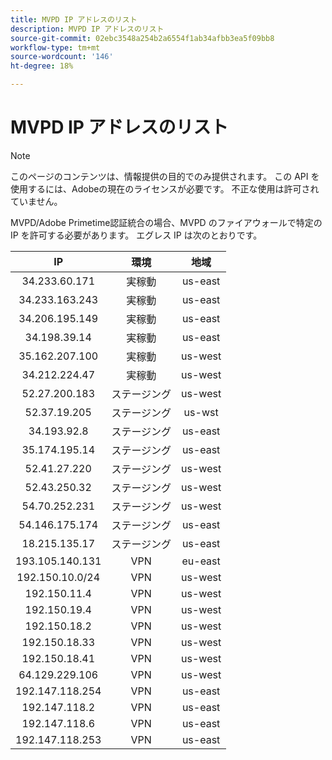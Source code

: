 ```yaml
---
title: MVPD IP アドレスのリスト
description: MVPD IP アドレスのリスト
source-git-commit: 02ebc3548a254b2a6554f1ab34afbb3ea5f09bb8
workflow-type: tm+mt
source-wordcount: '146'
ht-degree: 18%

---
```


# MVPD IP アドレスのリスト

>[!NOTE]
>
>このページのコンテンツは、情報提供の目的でのみ提供されます。 この API を使用するには、Adobeの現在のライセンスが必要です。 不正な使用は許可されていません。

MVPD/Adobe Primetime認証統合の場合、MVPD のファイアウォールで特定の IP を許可する必要があります。 エグレス IP は次のとおりです。

| IP | 環境 | 地域 |
| :-------------: | :---------: | :-----: |
| 34.233.60.171 | 実稼動 | us-east |
| 34.233.163.243 | 実稼動 | us-east |
| 34.206.195.149 | 実稼動 | us-east |
| 34.198.39.14 | 実稼動 | us-east |
| 35.162.207.100 | 実稼動 | us-west |
| 34.212.224.47 | 実稼動 | us-west |
| 52.27.200.183 | ステージング | us-west |
| 52.37.19.205 | ステージング | us-wst |
| 34.193.92.8 | ステージング | us-east |
| 35.174.195.14 | ステージング | us-east |
| 52.41.27.220 | ステージング | us-west |
| 52.43.250.32 | ステージング | us-west |
| 54.70.252.231 | ステージング | us-west |
| 54.146.175.174 | ステージング | us-east |
| 18.215.135.17 | ステージング | us-east |
| 193.105.140.131 | VPN | eu-east |
| 192.150.10.0/24 | VPN | us-west |
| 192.150.11.4 | VPN | us-west |
| 192.150.19.4 | VPN | us-west |
| 192.150.18.2 | VPN | us-west |
| 192.150.18.33 | VPN | us-west |
| 192.150.18.41 | VPN | us-west |
| 64.129.229.106 | VPN | us-west |
| 192.147.118.254 | VPN | us-east |
| 192.147.118.2 | VPN | us-east |
| 192.147.118.6 | VPN | us-east |
| 192.147.118.253 | VPN | us-east |
